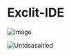 # Exclit-IDE

![image](https://github.com/Duiccni/Exclit-IDE/assets/143947543/236c0250-d4b2-44b5-bcf3-4dd44876f5f3)

![Untdsasaitled](https://github.com/Duiccni/Exclit-IDE/assets/143947543/1713f2d2-94dd-4b1b-a911-61430a671e50)
